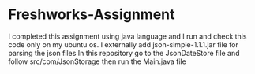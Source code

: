 # Freshworks-Assignment
I completed this assignment using java language and I run and check this code only on my ubuntu os.
I externally add json-simple-1.1.1.jar file for parsing the json files
In this repository go to the JsonDateStore file and follow src/com/JsonStorage then run the Main.java file 
